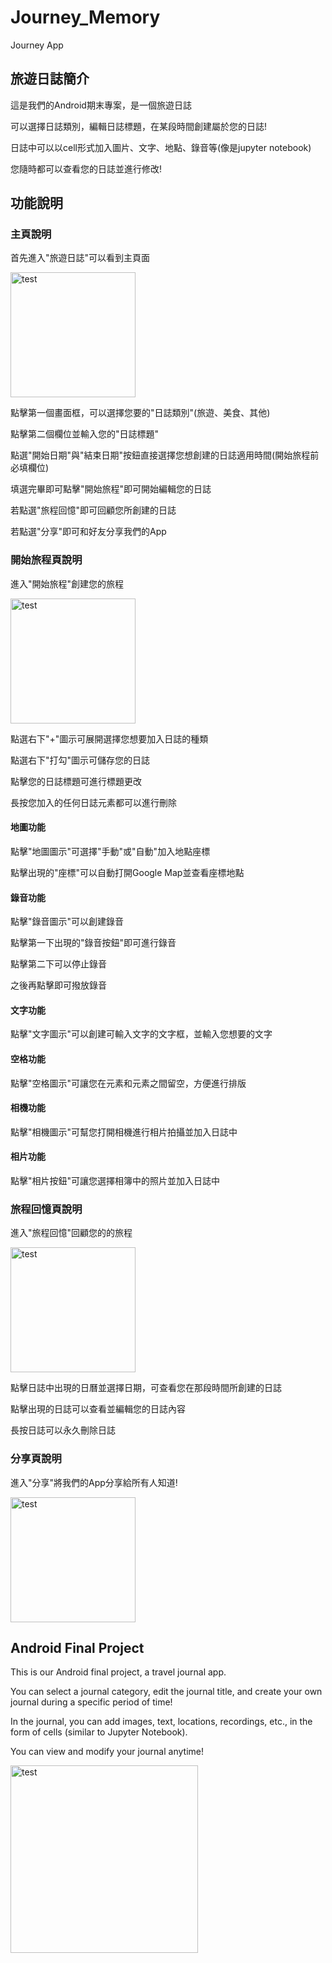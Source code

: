 # Journey_Memory
Journey App

## 旅遊日誌簡介
這是我們的Android期末專案，是一個旅遊日誌

可以選擇日誌類別，編輯日誌標題，在某段時間創建屬於您的日誌!

日誌中可以以cell形式加入圖片、文字、地點、錄音等(像是jupyter notebook)

您隨時都可以查看您的日誌並進行修改!

## 功能說明
### 主頁說明
首先進入"旅遊日誌"可以看到主頁面


<img src="https://github.com/Jayyyu1w/Journey_Memory/blob/main/src/main_page.png?raw=true" alt="test" width="200">


點擊第一個畫面框，可以選擇您要的"日誌類別"(旅遊、美食、其他)

點擊第二個欄位並輸入您的"日誌標題"

點選"開始日期"與"結束日期"按鈕直接選擇您想創建的日誌適用時間(開始旅程前必填欄位)

填選完畢即可點擊"開始旅程"即可開始編輯您的日誌

若點選"旅程回憶"即可回顧您所創建的日誌

若點選"分享"即可和好友分享我們的App

### 開始旅程頁說明
進入"開始旅程"創建您的旅程


<img src="https://github.com/Jayyyu1w/Journey_Memory/blob/main/src/edit_page.png?raw=true" alt="test" width="200">


點選右下"+"圖示可展開選擇您想要加入日誌的種類

點選右下"打勾"圖示可儲存您的日誌

點擊您的日誌標題可進行標題更改

長按您加入的任何日誌元素都可以進行刪除

#### 地圖功能
點擊"地圖圖示"可選擇"手動"或"自動"加入地點座標

點擊出現的"座標"可以自動打開Google Map並查看座標地點

#### 錄音功能
點擊"錄音圖示"可以創建錄音

點擊第一下出現的"錄音按鈕"即可進行錄音

點擊第二下可以停止錄音

之後再點擊即可撥放錄音

#### 文字功能
點擊"文字圖示"可以創建可輸入文字的文字框，並輸入您想要的文字

#### 空格功能
點擊"空格圖示"可讓您在元素和元素之間留空，方便進行排版

#### 相機功能
點擊"相機圖示"可幫您打開相機進行相片拍攝並加入日誌中

#### 相片功能
點擊"相片按鈕"可讓您選擇相簿中的照片並加入日誌中

### 旅程回憶頁說明
進入"旅程回憶"回顧您的的旅程


<img src="https://github.com/Jayyyu1w/Journey_Memory/blob/main/src/memory_page.png?raw=true" alt="test" width="200">


點擊日誌中出現的日曆並選擇日期，可查看您在那段時間所創建的日誌

點擊出現的日誌可以查看並編輯您的日誌內容

長按日誌可以永久刪除日誌

### 分享頁說明
進入"分享"將我們的App分享給所有人知道!


<img src="https://github.com/Jayyyu1w/Journey_Memory/blob/main/src/share_page.png?raw=true" alt="test" width="200">


## Android Final Project
This is our Android final project, a travel journal app.

You can select a journal category, edit the journal title, and create your own journal during a specific period of time!

In the journal, you can add images, text, locations, recordings, etc., in the form of cells (similar to Jupyter Notebook).

You can view and modify your journal anytime!

<img src="https://github.com/Jayyyu1w/Journey_Memory/blob/main/src/test.png?raw=true" alt="test" width="300">